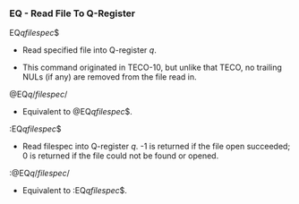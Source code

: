 ### EQ - Read File To Q-Register

EQ*qfilespec*$
- Read specified file into Q-register *q*.

- This command originated in TECO-10, but unlike that TECO, no trailing
NULs (if any) are removed from the file read in.

@EQ*q*/*filespec*/
- Equivalent to @EQ*qfilespec*$.

:EQ*qfilespec*$
- Read filespec into Q-register *q*. -1 is returned if the file open
succeeded; 0 is returned if the file could not be found or opened.

:@EQ*q*/*filespec*/
- Equivalent to :EQ*qfilespec*$.